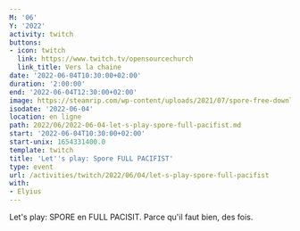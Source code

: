 ```yaml
---
M: '06'
Y: '2022'
activity: twitch
buttons:
- icon: twitch
  link: https://www.twitch.tv/opensourcechurch
  link_title: Vers la chaine
date: '2022-06-04T10:30:00+02:00'
duration: '2:00:00'
end: '2022-06-04T12:30:00+02:00'
image: https://steamrip.com/wp-content/uploads/2021/07/spore-free-download-preinstalled-steamrip.jpg
isodate: '2022-06-04'
location: en ligne
path: 2022/06/2022-06-04-let-s-play-spore-full-pacifist.md
start: '2022-06-04T10:30:00+02:00'
start-unix: 1654331400.0
template: twitch
title: 'Let''s play: Spore FULL PACIFIST'
type: event
url: /activities/twitch/2022/06/04/let-s-play-spore-full-pacifist
with:
- Elyius
---
```

Let's play: SPORE en FULL PACISIT. Parce qu'il faut bien, des fois.